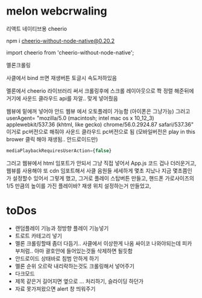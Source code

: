 # melon webcrwaling

리액트 네이티브용 cheerio

npm i cheerio-without-node-native@0.20.2

import cheerio from 'cheerio-without-node-native';

멜론크롤링


사클에서 bind 쓰면 재생버튼 토글시 속도저하있음


멜론에서 cheerio 라이브러리 써서 크롤링후에 스크롤 레이아웃으로 쫙 정렬 해준뒤에 거기에 사운드 클라우드 api를 자알.. 맞게 넣어줬음


웹뷰에 밑에꺼 넣어야 안드 웹뷰 에서 오토플레이 가능함 (아이폰은 그냥가능)
그러고 userAgent= "mozilla/5.0 (macintosh; intel mac os x 10_12_3) applewebkit/537.36 (khtml, like gecko) chrome/56.0.2924.87 safari/537.36"
이거로 pc버전으로 해줘야 사운드 클라우드 pc버전으로 됨 (모바일버전은 play in this brower 클릭 해야 재생됨.. 안드로이드만)

```js
mediaPlaybackRequiresUserAction={false}
```


그러고 웹뷰에서 html 임포트가 안되서 그냥 직접 넣어서 App.js 코드 겁나 더러운거고, 
웹뷰를 사용해야 또 cdn 임포트해서 사클 음원들 세세하게 몇초 지났나 지금 몇초쯤인가 설정할수 있어서 그렇게 했고,
그거로 플레이 스탑버튼 만들고, 핸드폰 가로사이즈의 1/5 만큼의 높이를 가진 플레이바? 재생 위치  설정하는거 만들었고,


# toDos

- 랜덤플레이 기능과 정방향 플레이 기능넣기
- 트로트 카테고리 넣기
- 멜론 크롤링할때 좀더 다듬기.. 사클에서 이상한게 나옴 싸이코 나와야되는데 피카부처럼.. 아마 괄호안에 들어있는것들 삭제하면 될듯함
- 안드로이드 상태바로 침범 안하게 하기
- 멜론 순위 오르락 내리락하는것도 크롤링해서 넣어주기
- 다크모드
- 제목 같은거 길어지면 옆으로 ... 처리하기, 슬라이딩 하던가
- 자료 못가져왔으면 alert 창 띄워주기